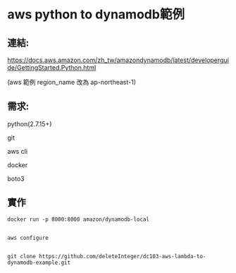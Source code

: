 # aws python to dynamodb範例
## 連結:

https://docs.aws.amazon.com/zh_tw/amazondynamodb/latest/developerguide/GettingStarted.Python.html

(aws 範例 region_name 改為 ap-northeast-1)



## 需求:

python(2.7.15+)

git

aws cli

docker

boto3



## 實作


    docker run -p 8000:8000 amazon/dynamodb-local


    aws configure


    git clone https://github.com/deleteInteger/dc103-aws-lambda-to-dynamodb-example.git
